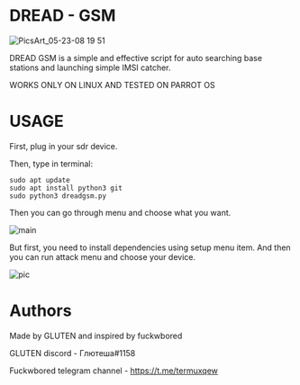# DREAD - GSM
![PicsArt_05-23-08 19 51](https://user-images.githubusercontent.com/57950551/119270257-798b5e80-bc04-11eb-8c8d-032ee090aaa9.jpg)

DREAD GSM is a simple and effective script for auto searching base stations and launching simple IMSI catcher.





WORKS ONLY ON LINUX AND TESTED ON PARROT OS

# USAGE

First, plug in your sdr device. 


Then, type in terminal:
```
sudo apt update
sudo apt install python3 git
sudo python3 dreadgsm.py
```
Then you can go through menu and choose what you want.


![main](https://user-images.githubusercontent.com/57950551/119306005-0c55e880-bc59-11eb-9271-52f22f5726d3.png)



But first, you need to install dependencies using setup menu item.
And then you can run attack menu and choose your device.

![pic](https://user-images.githubusercontent.com/57950551/119306283-753d6080-bc59-11eb-899d-505bb741a526.png)


# Authors

Made by GLUTEN and inspired by fuckwbored




GLUTEN discord - Глютеша#1158



Fuckwbored telegram channel - https://t.me/termuxqew
